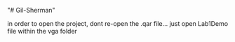 "# Gil-Sherman" 


in order to open the project, dont re-open the .qar file... 
just open Lab1Demo file within the vga folder
